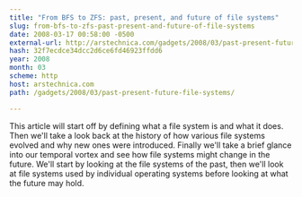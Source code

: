 ```yaml
---
title: "From BFS to ZFS: past, present, and future of file systems"
slug: from-bfs-to-zfs-past-present-and-future-of-file-systems
date: 2008-03-17 00:58:00 -0500
external-url: http://arstechnica.com/gadgets/2008/03/past-present-future-file-systems/
hash: 32f7ecdce34dcc2d6ce6fd46923ffdd6
year: 2008
month: 03
scheme: http
host: arstechnica.com
path: /gadgets/2008/03/past-present-future-file-systems/

---
```


This article will start off by defining what a file system is and what it does. Then we'll take a look back at the history of how various file systems evolved and why new ones were introduced. Finally we'll take a brief glance into our temporal vortex and see how file systems might change in the future. We'll start by looking at the file systems of the past, then we'll look at file systems used by individual operating systems before looking at what the future may hold.
